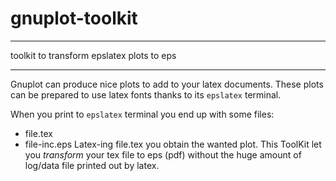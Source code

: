 # gnuplot-toolkit 

___

toolkit to transform epslatex plots to eps
___

Gnuplot can produce nice plots to add to your latex documents.
These plots can be prepared to use latex fonts thanks to its `epslatex`
terminal.

When you print to `epslatex` terminal you end up with some files:
- file.tex
- file-inc.eps
Latex-ing file.tex you obtain the wanted plot.
This ToolKit let you _transform_ your tex file to eps (pdf) without the huge
amount of log/data file printed out by latex.
